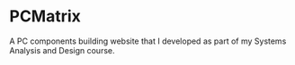 # PCMatrix
A PC components building website that I developed as part of my Systems Analysis and Design course. 
